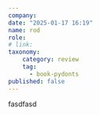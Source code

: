 ```yaml
---
company: 
date: "2025-01-17 16:19"
name: rod
role: 
# link:
taxonomy:
    category: review
    tag:
      - book-pydonts
published: false
---
```


fasdfasd
